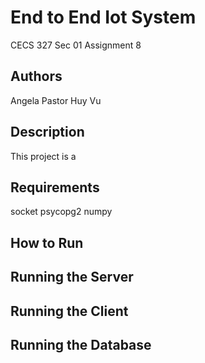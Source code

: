 # End to End Iot System
CECS 327 Sec 01
Assignment 8 

## Authors
Angela Pastor 
Huy Vu

## Description 
This project is a

## Requirements 
socket
psycopg2
numpy
## How to Run 

## Running the Server

## Running the Client

## Running the Database





